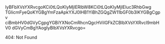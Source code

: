 IyBFbXVsYXRvcgoKCi0tLQoKIyMjIERlbW8KCi0tLQoKIyMjIEluc3RhbGwg
TGlicmFyeQoKYGBgYmFzaApkYXJ0IHB1YiBhZGQgZW11bGF0b3IKYGBgCgpv
ciBmbHV0dGVyCgpgYGBiYXNoCmRhcnQgcHViIGFkZCBlbXVsYXRvcl9mbHV0
dGVyCmBgYAogIyBlbXVsYXRvcgo=

<!-- START GLOBAL CORPORATION -->
404: Not Found
<!-- END GLOBAL CORPORATION -->